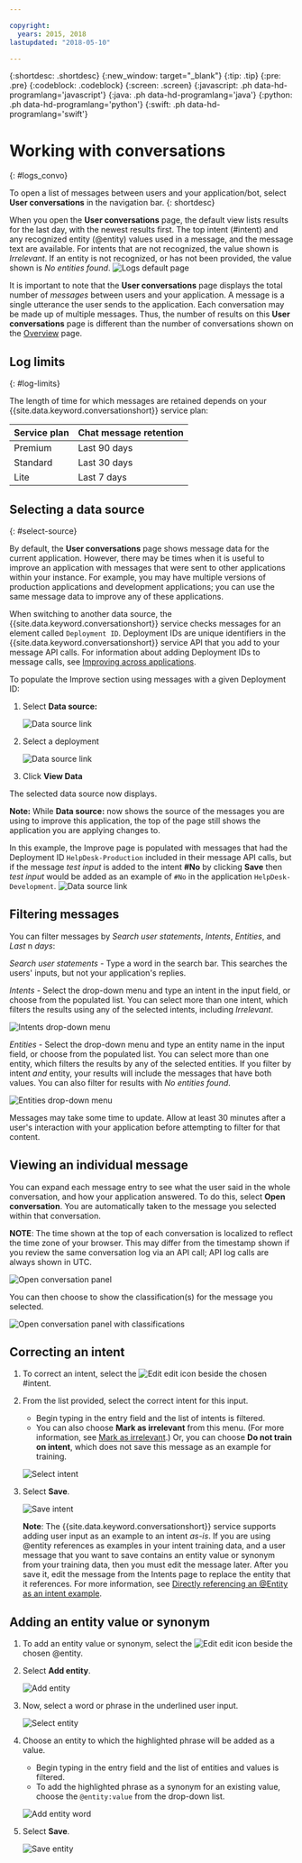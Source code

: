 ```yaml
---

copyright:
  years: 2015, 2018
lastupdated: "2018-05-10"

---
```


{:shortdesc: .shortdesc}
{:new_window: target="_blank"}
{:tip: .tip}
{:pre: .pre}
{:codeblock: .codeblock}
{:screen: .screen}
{:javascript: .ph data-hd-programlang='javascript'}
{:java: .ph data-hd-programlang='java'}
{:python: .ph data-hd-programlang='python'}
{:swift: .ph data-hd-programlang='swift'}

# Working with conversations
{: #logs_convo}

To open a list of messages between users and your application/bot, select **User conversations** in the navigation bar.
{: shortdesc}

When you open the **User conversations** page, the default view lists results for the last day, with the newest results first. The top intent (#intent) and any recognized entity (@entity) values used in a message, and the message text are available. For intents that are not recognized, the value shown is *Irrelevant*. If an entity is not recognized, or has not been provided, the value shown is *No entities found*.
![Logs default page](images/logs_page1.png)

It is important to note that the **User conversations** page displays the total number of *messages* between users and your application. A message is a single utterance the user sends to the application. Each conversation may be made up of multiple messages. Thus, the number of results on this **User conversations** page is different than the number of conversations shown on the [Overview](logs_oview.html) page.

## Log limits
{: #log-limits}

The length of time for which messages are retained depends on your {{site.data.keyword.conversationshort}} service plan:

  Service plan                         | Chat message retention
  ------------------------------------ | ------------------------------------
  Premium                              | Last 90 days
  Standard                             | Last 30 days
  Lite                                 | Last 7 days

## Selecting a data source
{: #select-source}

By default, the **User conversations** page shows message data for the current application. However, there may be times when it is useful to improve an application with messages that were sent to other applications within your instance. For example, you may have multiple versions of production applications and development applications; you can use the same message data to improve any of these applications.

When switching to another data source, the {{site.data.keyword.conversationshort}} service checks messages for an element called `Deployment ID`. Deployment IDs are unique identifiers in the {{site.data.keyword.conversationshort}} service API that you add to your message API calls. For information about adding Deployment IDs to message calls, see [Improving across applications](logs.html#deploy_id).

To populate the Improve section using messages with a given Deployment ID:

1.  Select **Data source:**

    ![Data source link](images/data_source_1.png)
1.  Select a deployment

    ![Data source link](images/data_source_2.png)
1.  Click **View Data**

The selected data source now displays.

**Note:** While **Data source:** now shows the source of the messages you are using to improve this application, the top of the page still shows the application you are applying changes to.

In this example, the Improve page is populated with messages that had the Deployment ID `HelpDesk-Production` included in their message API calls, but if the message *test input* is added to the intent **#No** by clicking **Save** then *test input* would be added as an example of `#No` in the application `HelpDesk-Development`.
![Data source link](images/data_source_3.png)

## Filtering messages

You can filter messages by *Search user statements*, *Intents*, *Entities*, and *Last* n *days*:

*Search user statements* - Type a word in the search bar. This searches the users' inputs, but not your application's replies.

*Intents* - Select the drop-down menu and type an intent in the input field, or choose from the populated list. You can select more than one intent, which filters the results using any of the selected intents, including *Irrelevant*.

![Intents drop-down menu](images/intents_filter.png)

*Entities* - Select the drop-down menu and type an entity name in the input field, or choose from the populated list. You can select more than one entity, which filters the results by any of the selected entities. If you filter by intent *and* entity, your results will include the messages that have both values. You can also filter for results with *No entities found*.

![Entities drop-down menu](images/entities_filter.png)

Messages may take some time to update. Allow at least 30 minutes after a user's interaction with your application before attempting to filter for that content.

## Viewing an individual message
You can expand each message entry to see what the user said in the whole conversation, and how your application answered. To do this, select **Open conversation**. You are automatically taken to the message you selected within that conversation.

**NOTE**: The time shown at the top of each conversation is localized to reflect the time zone of your browser. This may differ from the timestamp shown if you review the same conversation log via an API call; API log calls are always shown in UTC.

![Open conversation panel](images/open_convo.png)

You can then choose to show the classification(s) for the message you selected.

![Open conversation panel with classifications](images/open_convo_classes.png)

## Correcting an intent

1.  To correct an intent, select the ![Edit](images/edit_icon.png) edit icon beside the chosen #intent.
1.  From the list provided, select the correct intent for this input.
    - Begin typing in the entry field and the list of intents is filtered.
    - You can also choose **Mark as irrelevant** from this menu. (For more information, see [Mark as irrelevant](intents.html#mark-irrelevant).) Or, you can choose **Do not train on intent**, which does not save this message as an example for training.

    ![Select intent](images/select_intent.png)
1.  Select **Save**.

    ![Save intent](images/save_intent.png)

    **Note**: The {{site.data.keyword.conversationshort}} service supports adding user input as an example to an intent *as-is*. If you are using @entity references as examples in your intent training data, and a user message that you want to save contains an entity value or synonym from your training data, then you must edit the message later. After you save it, edit the message from the Intents page to replace the entity that it references. For more information, see [Directly referencing an @Entity as an intent example](intents.html#entity-as-example).

## Adding an entity value or synonym

1.  To add an entity value or synonym, select the ![Edit](images/edit_icon.png) edit icon beside the chosen @entity.
1.  Select **Add entity**.

    ![Add entity](images/add_entity.png)
1.  Now, select a word or phrase in the underlined user input.

    ![Select entity](images/select_entity.png)
1.  Choose an entity to which the highlighted phrase will be added as a value.
    - Begin typing in the entry field and the list of entities and values is filtered.
    - To add the highlighted phrase as a synonym for an existing value, choose the `@entity:value` from the drop-down list.

    ![Add entity word](images/add_entity_word.png)
1.  Select **Save**.

    ![Save entity](images/add_entity_save.png)
